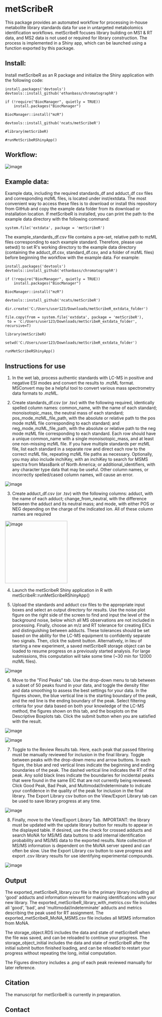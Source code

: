 # metScribeR
This package provides an automated workflow for processing in-house metabolite library standards data for use in untargeted metabolomics identification workflows. metScribeR focuses library building on MS1 & RT data, and MS2 data is not used or required for library construction. The process is implemented in a Shiny app, which can be launched using a function exported by this package.

## Install:

Install metScribeR as an R package and initialize the Shiny application with the following code:

```
install.packages('devtools')
devtools::install_github('ethanbass/chromatographR')

if (!require("BiocManager", quietly = TRUE))
    install.packages("BiocManager")

BiocManager::install("mzR")

devtools::install_github('ncats/metScribeR')

#library(metScribeR)

#runMetScribeRShinyApp()
```

## Workflow:

![image](https://github.com/user-attachments/assets/7acdb948-894d-4a53-b10d-02edb6d734d8)

## Example data:
Example data, including the required standards_df and adduct_df csv files and corresponding mzML files, is located under inst/extdata. The most convenient way to access these files is to download or install this repository from GitHub and copy the example data folder from its download or installation location. If metScribeR is installed, you can print the path to the example data directory with the following command: 

```
system.file('extdata', package = 'metScribeR')
```

The example_standards_df.csv file contains a pre-set, relative path to mzML files corresponding to each example standard. Therefore, please use setwd() to set R's working directory to the example data directory (containing the adduct_df.csv, standard_df.csv, and a folder of mzML files) before beginning the workflow with the example data. For example:

```
install.packages('devtools')
devtools::install_github('ethanbass/chromatographR')

if (!require("BiocManager", quietly = TRUE))
    install.packages("BiocManager")

BiocManager::install("mzR")

devtools::install_github('ncats/metScribeR')

dir.create('C:/Users/user123/Downloads/metScribeR_extdata_folder')

file.copy(from = system.file('extdata', package = 'metScribeR'),
 to = 'C:/Users/user123/Downloads/metScribeR_extdata_folder', recursive=T)

library(metScribeR)

setwd('C:/Users/user123/Downloads/metScribeR_extdata_folder')

runMetScribeRShinyApp()
```

## Instructions for use
1. In the wet lab, process authentic standards with LC-MS in positive and negative ESI modes and convert the results to .mzML format. MSConvert may be a helpful tool to convert various mass spectrometry data formats to .mzML.


2. Create standards_df.csv (or .tsv) with the following required, identically spelled column names: common_name, with the name of each standard; monoisotopic_mass, the neutral mass of each standard; pos_mode_mzML_file_path, with the absolute or relative path to the pos mode mzML file corresponding to each standard; and neg_mode_mzML_file_path, with the absolute or relative path to the neg mode mzML file corresponding to each standard. Each row should have a unique common_name with a single monoisotopic_mass, and at least one non-missing mzML file. If you have multiple standards per mzML file, list each standard in a separate row and direct each row to the correct mzML file, repeating mzML file paths as necessary. Optionally, you may also include inchiKey, with an inchiKey to search for MSMS spectra from MassBank of North America; or additional_identifiers, with any character type data that may be useful. Other column names, or incorrectly spelled/cased column names, will cause an error.

![image](https://github.com/user-attachments/assets/3d1d35ce-d4cb-44cb-99a0-5e3a5173f474)

3. Create adduct_df.csv (or .tsv) with the following columns: adduct, with the name of each adduct; change_from_neutral, with the difference between the adduct and its neutral mass; and mode, with either POS or NEG depending on the charge of the indicated ion. All of these column names are required

<img width="206" alt="image" src="https://github.com/user-attachments/assets/522a2a50-8b44-4e78-90fe-4891ecedaf2e" />

4. Launch the metScribeR Shiny application in R with metScribeR::runMetScribeRShinyApp()

5. Upload the standards and adduct csv files to the appropriate input boxes and select an output directory for results. Use the noise plot figure on the right side of the screen to find and input the level of the background noise, below which all MS observations are not included in processing. Finally, choose an m/z and RT tolerance for creating EICs and distinguishing between adducts. These tolerances should be set based on the ability for the LC-MS equipment to confidently separate two signals. Then, click the submit button. Alternatively, in lieu of starting a new experiment, a saved metScribeR storage object can be loaded to resume progress on a previously started analysis. For large submissions, this computation will take some time (~30 min for 12000 mzML files).


![image](https://github.com/user-attachments/assets/4cb87a3c-9022-4b9a-9f7f-f964574f4aed)

6. Move to the "Find Peaks" tab. Use the drop-down menu to tab between a subset of 50 peaks found in your data, and toggle the density filter and data smoothing to assess the best settings for your data. In the figures shown, the blue vertical line is the starting boundary of the peak, and the red line is the ending boundary of the peak. Select filtering criteria for your data based on both your knowledge of the LC-MS method, the figures shown on this tab, and the boxplots on the Descriptive Boxplots tab. Click the submit button when you are satisfied with the result.

![image](https://github.com/user-attachments/assets/fcd6b7fc-064d-42d4-86eb-fb6dbb97103b)

![image](https://github.com/user-attachments/assets/7b1a7888-6b32-46d9-8522-981a1e1a9826)

7. Toggle to the Review Results tab. Here, each peak that passed filtering must be manually reviewed for inclusion in the final library. Toggle between peaks with the drop-down menu and arrow buttons. In each figure, the blue and red vertical lines indicate the beginning and ending boundaries of the peak. The dashed vertical line indicates the RT of the peak. Any solid black lines indicate the boundaries for incidental peaks that were found in the same EIC that are not currently being reviewed. Click Good Peak, Bad Peak, and Multimodal/Indeterminate to indicate your confidence in the quality of the peak for inclusion in the final library. The Export Library csv button on the View/Export Library tab can be used to save library progress at any time. 

![image](https://github.com/user-attachments/assets/0ea50641-7339-4e7e-8562-80f3a6494328)

8. Finally, move to the View/Export Library Tab. IMPORTANT: the library must be updated with the update library button for results to appear in the displayed table. If desired, use the check for crossed adducts and search MoNA for MS/MS data buttons to add internal identification probability and MS/MS data to the exported results. Note collection of MS/MS information is dependent on the MoNA server speed and can often be slow. Use the Export Library csv button to save progress and export .csv library results for use identifying experimental compounds.

![image](https://github.com/user-attachments/assets/9177b223-484f-40fc-a936-a160562accc3)

## Output
The exported_metScribeR_library.csv file is the primary library including all 'good' adducts and information relevant for making identifications with your new library.
The exported_metScribeR_library_with_metrics.csv file includes all 'good', 'bad', and 'multimodal/indeterminate' adducts and metrics describing the peak used for RT assignment.
The exported_metScribeR_MoNA_MSMS.csv file includes all MSMS information from MoNA.

The storage_object.RDS includes the data and state of metScribeR when the file was saved, and can be reloaded to continue your progress.
The storage_object_initial includes the data and state of metScribeR after the initial submit button finished loading, and can be reloaded to restart your progress without repeating the long, initial computation.

The Figures directory includes a .png of each peak reviewed manually for later reference.

## Citation
The manuscript for metScribeR is currently in preparation.

## Contact


